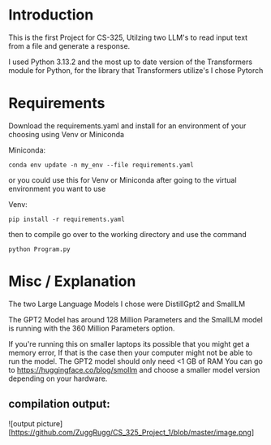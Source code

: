 # Introduction

This is the first Project for CS-325, Utilzing two LLM's to read input text from a file and generate a response.

I used Python 3.13.2 and the most up to date version of the Transformers module for Python, for the library that Transformers utilize's I chose Pytorch


# Requirements

Download the requirements.yaml and install for an environment of your choosing using Venv or Miniconda 

Miniconda:
``` python3
conda env update -n my_env --file requirements.yaml
```

or you could use this for Venv or Miniconda after going to the virtual environment you want to use

Venv:
``` python3
pip install -r requirements.yaml
```

then to compile go over to the working directory and use the command

```python3
python Program.py
```

# Misc / Explanation

The two Large Language Models I chose were DistillGpt2 and SmallLM 

The GPT2 Model has around 128 Million Parameters and the SmallLM model is running with the 360 Million Parameters option.

If you're running this on smaller laptops its possible that you might get a memory error, If that is the case then
your computer might not be able to run the model. The GPT2 model should only need <1 GB of RAM
You can go to https://huggingface.co/blog/smollm and choose a smaller model version depending on your hardware.


## compilation output:
![output picture][https://github.com/ZuggRugg/CS_325_Project_1/blob/master/image.png]





